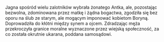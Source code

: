 Jagna spośród wielu zalotników wybrała żonatego Antka, ale, pozostając bezwolna, zdominowana przez matkę i żądna bogactwa, zgodziła się bez oporu na ślub ze starym, ale mogącym imponować kobietom Boryną. Doprowadziła do kłótni między synem a ojcem. Zdradzając męża przekroczyła granice moralne wyznaczone przez wiejską społeczność, za co została okrutnie ukarana, poddana samosądowi.